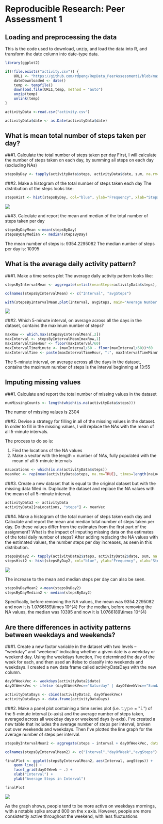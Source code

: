 # Reproducible Research: Peer Assessment 1


## Loading and preprocessing the data
This is the code used to download, unzip, and load the data into R, and transform the date column into date-type data.

```r
library(ggplot2)

if(!file.exists("activity.csv")) {
	URL1 <- "https://github.com/rdpeng/RepData_PeerAssessment1/blob/master/activity.zip?raw=true"
	dateDownloaded <- date()
	temp <- tempfile()
	download.file(URL1,temp, method = "auto")
	unzip(temp)
	unlink(temp)
}

activityData <-read.csv("activity.csv")

activityData$date <- as.Date(activityData$date)
```

## What is mean total number of steps taken per day?
###1. Calculate the total number of steps taken per day
First, I will calculate the number of steps taken on each day, by summing all steps on each day (excluding NAs)

```r
stepsByDay <- tapply(activityData$steps, activityData$date, sum, na.rm=TRUE)
```

###2. Make a histogram of the total number of steps taken each day
The distribution of the steps looks like:

```r
stepsHist <- hist(stepsByDay, col="blue", ylab="Frequency", xlab="Steps per Day", main="Histogram of Steps")
```

![](PA1_template_files/figure-html/unnamed-chunk-3-1.png) 

###3. Calculate and report the mean and median of the total number of steps taken per day

```r
stepsByDayMean <-mean(stepsByDay)
stepsByDayMedian <- median(stepsByDay)
```
The mean number of steps is: 9354.2295082
The median number of steps per day is: 10395

## What is the average daily activity pattern?
###1. Make a time series plot
The average daily activity pattern looks like:

```r
stepsByIntervalMean <- aggregate(x=list(meanSteps=activityData$steps), by=list(interval=activityData$interval), FUN=mean, na.rm=TRUE)

colnames(stepsByIntervalMean) <- c("Interval", "avgSteps")

with(stepsByIntervalMean,plot(Interval, avgSteps, main="Average Number of Steps \n Taken During 5 Minute Intervals", ylab="Average Steps in Interval", type="l"))
```

![](PA1_template_files/figure-html/unnamed-chunk-5-1.png) 

###2. Which 5-minute interval, on average across all the days in the dataset, contains the maximum number of steps?

```r
maxRow <- which.max(stepsByIntervalMean[,2])
maxInterval <- stepsByIntervalMean[maxRow,1]
maxIntervalTimeHour <- floor(maxInterval/60)
maxIntervalTimeMinute <- (maxInterval/60 - floor(maxInterval/60))*60
maxIntervalTime <- paste(maxIntervalTimeHour, ":", maxIntervalTimeMinute, sep="")
```
The 5-minute interval, on average across all the days in the dataset, contains the maximum number of steps is the interval beginning at 13:55

## Imputing missing values
###1. Calculate and report the total number of missing values in the dataset

```r
numMissingCounts <- length(which(is.na(activityData$steps)))
```
The numer of missing values is 2304

###2. Devise a strategy for filling in all of the missing values in the dataset.
In order to fill in the missing values, I will replace the NAs with the mean of all 5-minute intervals.

The process to do so is: 
1. Find the locations of the NA values
2. Make a vector with the length = number of NAs, fully populated with the mean of all 5-minute intervals

```r
naLocations <- which(is.na(activityData$steps))
meanVec <- rep(mean(activityData$steps, na.rm=TRUE), times=length(naLocations))
```

###3. Create a new dataset that is equal to the original dataset but with the missing data filled in.
Duplicate the dataset and replace the NA values with the mean of all 5-minute interval.

```r
activityData2 <- activityData
activityData2[naLocations, "steps"] <- meanVec
```

###4. Make a histogram of the total number of steps taken each day and Calculate and report the mean and median total number of steps taken per day. Do these values differ from the estimates from the first part of the assignment? What is the impact of imputing missing data on the estimates of the total daily number of steps?
After adding replacing the NA values with the estimated values, the number steps per day increases, as seen in this distribution.

```r
stepsByDay2 <- tapply(activityData2$steps, activityData2$date, sum, na.rm=TRUE)
stepsHist2 <- hist(stepsByDay2, col="blue", ylab="Frequency", xlab="Steps per Day", main="Histogram of Steps \n (NAs Altered)")
```

![](PA1_template_files/figure-html/unnamed-chunk-10-1.png) 

The increase to the mean and median steps per day can also be seen.

```r
stepsByDayMean2 <-mean(stepsByDay2)
stepsByDayMedian2 <- median(stepsByDay2)
```

Specifically, before removing the NA values, the mean was 9354.2295082 and now it is 1.0766189\times 10^{4}
For the median, before removing the NA values, the median was 10395 and now it is 1.0766189\times 10^{4}

## Are there differences in activity patterns between weekdays and weekends?

###1. Create a new factor variable in the dataset with two levels – “weekday” and “weekend” indicating whether a given date is a weekday or weekend day.
Using the weekdays function, I've determined the day of the week for each, and then used an ifelse to classify into weekends and weekdays. I created a new data frame called activityDataDays with the new column.

```r
dayOfWeekVec <- weekdays(activityData2$date)
dayOfWeekVec <- ifelse (dayOfWeekVec=="Saturday" | dayOfWeekVec=="Sunday","Weekend","Weekday")

activityDataDays <- cbind(activityData2, dayOfWeekVec)
activityDataDays <- data.frame(activityDataDays)
```

###2. Make a panel plot containing a time series plot (i.e. 𝚝𝚢𝚙𝚎 = "𝚕") of the 5-minute interval (x-axis) and the average number of steps taken, averaged across all weekday days or weekend days (y-axis).
I've created a new table that includes the average number of steps per interval, broken out over weekends and weekdays. Then I've plotted the line graph for the average number of steps per interval.

```r
stepsByIntervalMean2 <- aggregate(steps ~ interval + dayOfWeekVec, data=activityDataDays, mean)

colnames(stepsByIntervalMean2) <- c("Interval","dayOfWeek","avgSteps")

finalPlot <- ggplot(stepsByIntervalMean2, aes(Interval, avgSteps)) + 
	geom_line() + 
	facet_grid(dayOfWeek ~ .) +
	xlab("Interval") + 
	ylab("Average Steps in Interval")

finalPlot
```

![](PA1_template_files/figure-html/unnamed-chunk-13-1.png) 

As the graph shows, people tend to be more active on weekdays mornings, with a notable spike around 800 on the x axis. However, people are more consistently active throughout the weekend, with less fluctuations.
